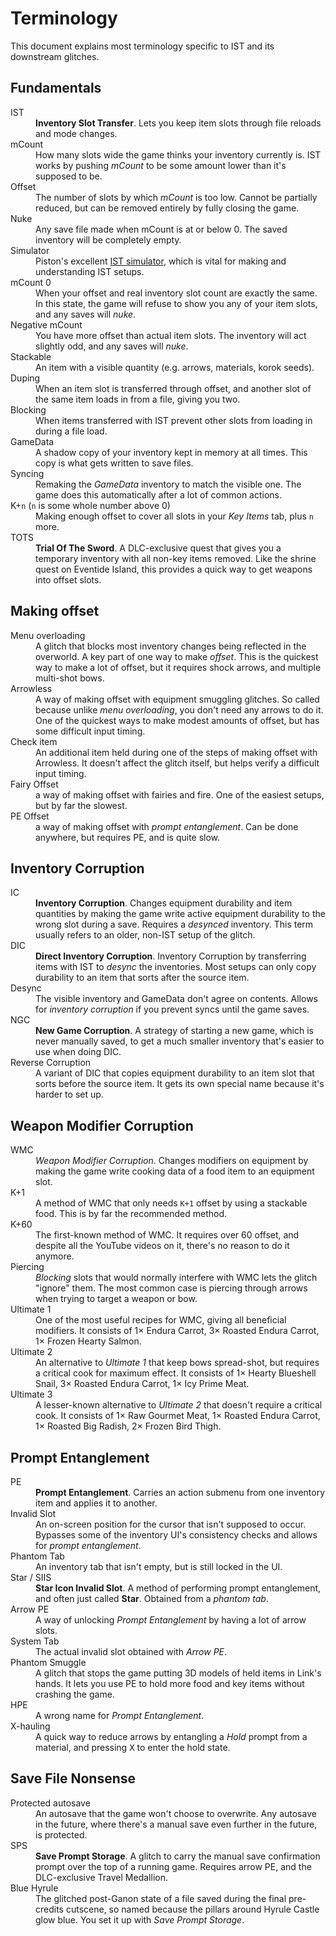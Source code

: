 # Terminology

This document explains most terminology specific to IST and its downstream glitches.

## Fundamentals

<dl>
<dt>IST</dt>
<dd><strong>Inventory Slot Transfer</strong>. Lets you keep item slots through file reloads and mode changes.</dd>

<dt>mCount</dt>
<dd>How many slots wide the game thinks your inventory currently is. IST works by pushing <em>mCount</em> to be some amount lower than it's supposed to be.</dd>

<dt>Offset</dt>
<dd>The number of slots by which <em>mCount</em> is too low. Cannot be partially reduced, but can be removed entirely by fully closing the game.</dd>

<dt>Nuke</dt>
<dd>Any save file made when mCount is at or below 0. The saved inventory will be completely empty.</dd>

<dt>Simulator</dt>
<dd>Piston's excellent <a href="https://ist.itntpiston.app/">IST simulator</a>, which is vital for making and understanding IST setups.</dd>

<dt>mCount 0</dt>
<dd>When your offset and real inventory slot count are exactly the same. In this state, the game will refuse to show you any of your item slots, and any saves will <em>nuke</em>.</dd>

<dt>Negative mCount</dt>
<dd>You have more offset than actual item slots. The inventory will act slightly odd, and any saves will <em>nuke</em>.</dd>

<dt>Stackable</dt>
<dd>An item with a visible quantity (e.g. arrows, materials, korok seeds).</dd>

<dt>Duping</dt>
<dd>When an item slot is transferred through offset, and another slot of the same item loads in from a file, giving you two.</dd>

<dt>Blocking</dt>
<dd>When items transferred with IST prevent other slots from loading in during a file load.</dd>

<dt>GameData</dt>
<dd>A shadow copy of your inventory kept in memory at all times. This copy is what gets written to save files.</dd>

<dt>Syncing</dt>
<dd>Remaking the <em>GameData</em> inventory to match the visible one. The game does this automatically after a lot of common actions.</dd>

<dt>K+<code>n</code> (<code>n</code> is some whole number above 0)</dt>
<dd>Making enough offset to cover all slots in your <em>Key Items</em> tab, plus <code>n</code> more.</dd>

<dt>TOTS</dt>
<dd><strong>Trial Of The Sword</strong>. A DLC-exclusive quest that gives you a temporary inventory with all non-key items removed. Like the shrine quest on Eventide Island, this provides a quick way to get weapons into offset slots.</dd>

## Making offset

<dt>Menu overloading</dt>
<dd>A glitch that blocks most inventory changes being reflected in the overworld. A key part of one way to make <em>offset</em>. This is the quickest way to make a lot of offset, but it requires shock arrows, and multiple multi-shot bows.</dd>

<dt>Arrowless</dt>
<dd>A way of making offset with equipment smuggling glitches. So called because unlike <em>menu overloading</em>, you don't need any arrows to do it. One of the quickest ways to make modest amounts of offset, but has some difficult input timing.</dd>

<dt>Check item</dt>
<dd>An additional item held during one of the steps of making offset with Arrowless. It doesn't affect the glitch itself, but helps verify a difficult input timing.</dd>

<dt>Fairy Offset</dt>
<dd>a way of making offset with fairies and fire. One of the easiest setups, but by far the slowest.</dd>

<dt>PE Offset</dt>
<dd>a way of making offset with <em>prompt entanglement</em>. Can be done anywhere, but requires PE, and is quite slow.</dd>

## Inventory Corruption

<dt>IC</dt>
<dd><strong>Inventory Corruption</strong>. Changes equipment durability and item quantities by making the game write active equipment durability to the wrong slot during a save. Requires a <em>desynced</em> inventory. This term usually refers to an older, non-IST setup of the glitch.

<dt>DIC</dt>
<dd><strong>Direct Inventory Corruption</strong>. Inventory Corruption by transferring items with IST to <em>desync</em> the inventories. Most setups can only copy durability to an item that sorts after the source item.</dd>

<dt>Desync</dt>
<dd>The visible inventory and GameData don't agree on contents. Allows for <em>inventory corruption</em> if you prevent syncs until the game saves.</dd>

<dt>NGC</dt>
<dd><strong>New Game Corruption</strong>. A strategy of starting a new game, which is never manually saved, to get a much smaller inventory that's easier to use when doing DIC.</dd>

<dt>Reverse Corruption</dt>
<dd>A variant of DIC that copies equipment durability to an item slot that sorts before the source item. It gets its own special name because it's harder to set up.</dd>

## Weapon Modifier Corruption

<dt>WMC</dt>
<dd><em>Weapon Modifier Corruption</em>. Changes modifiers on equipment by making the game write cooking data of a food item to an equipment slot.</dd>

<dt>K+1</dt>
<dd>A method of WMC that only needs <code>K+1</code> offset by using a stackable food. This is by far the recommended method.</dd>

<dt>K+60</dt>
<dd>The first-known method of WMC. It requires over 60 offset, and despite all the YouTube videos on it, there's no reason to do it anymore.</dd>

<dt>Piercing</dt>
<dd><em>Blocking</em> slots that would normally interfere with WMC lets the glitch "ignore" them. The most common case is piercing through arrows when trying to target a weapon or bow.</dd>

<dt>Ultimate 1</dt>
<dd>One of the most useful recipes for WMC, giving all beneficial modifiers. It consists of 1× Endura Carrot, 3× Roasted Endura Carrot, 1× Frozen Hearty Salmon.</dd>

<dt>Ultimate 2</dt>
<dd>An alternative to <em>Ultimate 1</em> that keep bows spread-shot, but requires a critical cook for maximum effect. It consists of 1× Hearty Blueshell Snail, 3× Roasted Endura Carrot, 1× Icy Prime Meat.</dd>

<dt>Ultimate 3</dt>
<dd>A lesser-known alternative to <em>Ultimate 2</em> that doesn't require a critical cook. It consists of 1× Raw Gourmet Meat, 1× Roasted Endura Carrot, 1× Roasted Big Radish, 2× Frozen Bird Thigh.</dd>

## Prompt Entanglement

<dt>PE</dt>
<dd><strong>Prompt Entanglement</strong>. Carries an action submenu from one inventory item and applies it to another.</dd>

<dt>Invalid Slot</dt>
<dd>An on-screen position for the cursor that isn't supposed to occur. Bypasses some of the inventory UI's consistency checks and allows for <em>prompt entanglement</em>.</dd>

<dt>Phantom Tab</dt>
<dd>An inventory tab that isn't empty, but is still locked in the UI.</dd>

<dt>Star / SIIS</dt>
<dd><strong>Star Icon Invalid Slot</strong>. A method of performing </em>prompt entanglement</em>, and often just called <strong>Star</strong>. Obtained from a <em>phantom tab</em>.</dd>

<dt>Arrow PE</dt>
<dd>A way of unlocking <em>Prompt Entanglement</em> by having a lot of arrow slots.</dd>

<dt>System Tab</dt>
<dd>The actual invalid slot obtained with <em>Arrow PE</em>.</dd>

<dt>Phantom Smuggle</dt>
<dd>A glitch that stops the game putting 3D models of held items in Link's hands. It lets you use PE to hold more food and key items without crashing the game.</dd>

<dt>HPE</dt>
<dd>A wrong name for <em>Prompt Entanglement</em>.</dd>

<dt>X-hauling</dt>
<dd>A quick way to reduce arrows by entangling a <em>Hold</em> prompt from a material, and pressing <kbd>X</kbd> to enter the hold state.</dd>

## Save File Nonsense

<dt>Protected autosave</dt>
<dd>An autosave that the game won't choose to overwrite. Any autosave in the future, where there's a manual save even further in the future, is protected.</dd>

<dt>SPS</dt>
<dd><strong>Save Prompt Storage</strong>. A glitch to carry the manual save confirmation prompt over the top of a running game. Requires arrow PE, and the DLC-exclusive Travel Medallion.</dd>

<dt>Blue Hyrule</dt>
<dd>The glitched post-Ganon state of a file saved during the final pre-credits cutscene, so named because the pillars around Hyrule Castle glow blue. You set it up with <em>Save Prompt Storage</em>.</dd>